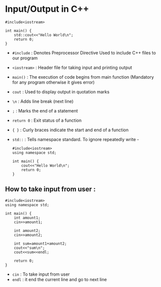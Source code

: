 # Input/Output in C++

    #include<iostream>

    int main() {
        std::cout<<"Hello World\n";
        return 0;
    }

- `#include` : Denotes Preprocessor Directive Used to include C++ files to our program
- `<iostream>` : Header file for taking input and printing output
- `main()` : The execution of code begins from main function (Mandatory for any program otherwise it gives error)
- `cout` : Used to display output in quotation marks
- `\n` : Adds line break (next line)
- `;` : Marks the end of a statement
- `return 0` : Exit status of a function
- `{ }` : Curly braces indicate the start and end of a function
- `std::` : Tells namespace standard. To ignore repeatedly write -

      #include<iostream>
      using namespace std;

      int main() {
          cout<<"Hello World\n";
          return 0;
      }

## How to take input from user :

    #include<iostream>
    using namespace std;

    int main() {
        int amount1;
        cin>>amount1;

        int amount2;
        cin>>amount2;

        int sum=amount1+amount2;
        cout<<"sum\n";
        cout<<sum<<endl;

        return 0;
    }

- `cin` : To take input from user
- `endl` : it end the current line and go to next line
